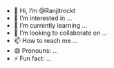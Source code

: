 - 👋 Hi, I’m @Ranjitrockt
- 👀 I’m interested in ...
- 🌱 I’m currently learning ...
- 💞️ I’m looking to collaborate on ...
- 📫 How to reach me ...
- 😄 Pronouns: ...
- ⚡ Fun fact: ...

<!---
Ranjitrockt/Ranjitrockt is a ✨ special ✨ repository because its `README.md` (this file) appears on your GitHub profile.
You can click the Preview link to take a look at your changes.
--->
